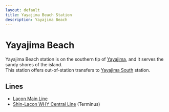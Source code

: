 ```yaml
---
layout: default
title: Yayajima Beach Station
description: Yayajima Beach
---
```


# Yayajima Beach

Yayajima Beach station is on the southern tip of [Yayajima](/areas/ucl/yayajima),
and it serves the sandy shores of the island.<br>
This station offers out-of-station transfers to
[Yayajima South](yayajima-south) station.

## Lines

- [Lacon Main Line](/rail-lines/lcn-main-line)
- [Shin-Lacon WHY Central Line](/rail-lines/slcn-why-central-line) (Terminus)
